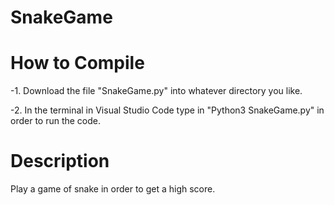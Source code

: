 # SnakeGame

# How to Compile
  -1. Download the file "SnakeGame.py" into whatever directory you like.

  -2. In the terminal in Visual Studio Code type in "Python3 SnakeGame.py" in order to run the code.
# Description
Play a game of snake in order to get a high score.
